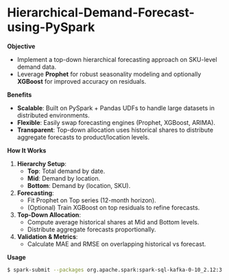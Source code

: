 # Hierarchical-Demand-Forecast-using-PySpark

**Objective**
- Implement a top-down hierarchical forecasting approach on SKU-level demand data.
- Leverage **Prophet** for robust seasonality modeling and optionally **XGBoost** for improved accuracy on residuals.

**Benefits**
- **Scalable**: Built on PySpark + Pandas UDFs to handle large datasets in distributed environments.
- **Flexible**: Easily swap forecasting engines (Prophet, XGBoost, ARIMA).
- **Transparent**: Top-down allocation uses historical shares to distribute aggregate forecasts to product/location levels.

**How It Works**
1. **Hierarchy Setup**:  
   - **Top**: Total demand by date.  
   - **Mid**: Demand by location.  
   - **Bottom**: Demand by (location, SKU).  
2. **Forecasting**:  
   - Fit Prophet on Top series (12-month horizon).  
   - (Optional) Train XGBoost on top residuals to refine forecasts.  
3. **Top-Down Allocation**:  
   - Compute average historical shares at Mid and Bottom levels.  
   - Distribute aggregate forecasts proportionally.  
4. **Validation & Metrics**:  
   - Calculate MAE and RMSE on overlapping historical vs forecast.

**Usage**
```bash
$ spark-submit --packages org.apache.spark:spark-sql-kafka-0-10_2.12:3.1.2 forecast.py
